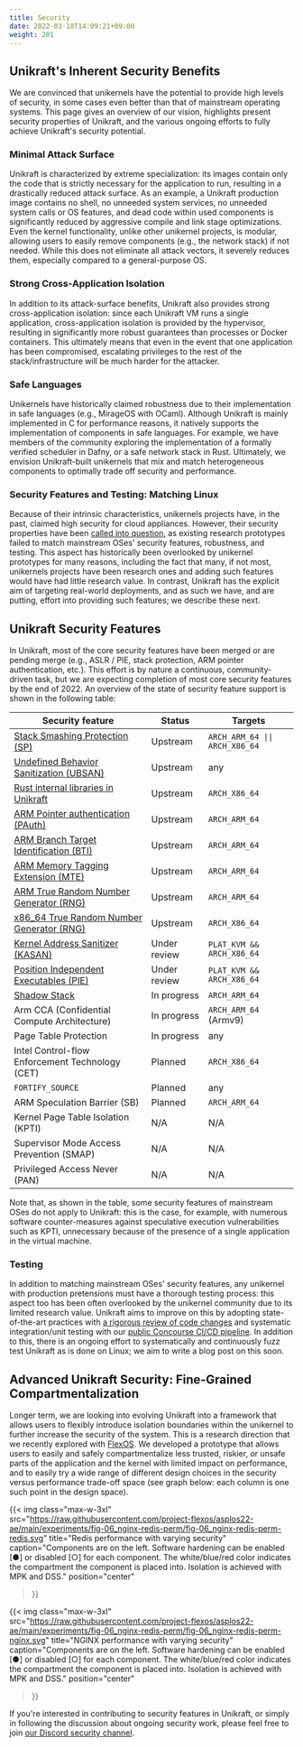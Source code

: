 ```yaml
---
title: Security
date: 2022-03-18T14:09:21+09:00
weight: 201
---
```


## Unikraft's Inherent Security Benefits

We are convinced that unikernels have the potential to provide high levels of security, in some cases even better than that of mainstream operating systems.
This page gives an overview of our vision, highlights present security properties of Unikraft, and the various ongoing efforts to fully achieve Unikraft's security potential.

### Minimal Attack Surface

Unikraft is characterized by extreme specialization: its images contain only the code that is strictly necessary for the application to run, resulting in a drastically reduced attack surface.
As an example, a Unikraft production image contains no shell, no unneeded system services, no unneeded system calls or OS features, and dead code within used components is significantly reduced by aggressive compile and link stage optimizations.
Even the kernel functionality, unlike other unikernel projects, is modular, allowing users to easily remove components (e.g., the network stack) if not needed.
While this does not eliminate all attack vectors, it severely reduces them, especially compared to a general-purpose OS.

### Strong Cross-Application Isolation

In addition to its attack-surface benefits, Unikraft also provides strong cross-application isolation: since each Unikraft VM runs a single application, cross-application isolation is provided by the hypervisor, resulting in significantly more robust guarantees than processes or Docker containers.
This ultimately means that even in the event that one application has been compromised, escalating privileges to the rest of the stack/infrastructure will be much harder for the attacker.

### Safe Languages

Unikernels have historically claimed robustness due to their implementation in safe languages (e.g., MirageOS with OCaml).
Although Unikraft is mainly implemented in C for performance reasons, it natively supports the implementation of components in safe languages.
For example, we have members of the community exploring the implementation of a formally verified scheduler in Dafny, or a safe network stack in Rust.
Ultimately, we envision Unikraft-built unikernels that mix and match heterogeneous components to optimally trade off security and performance.

### Security Features and Testing: Matching Linux

Because of their intrinsic characteristics, unikernels projects have, in the past, claimed high security for cloud appliances.
However, their security properties have been [called into question](https://research.nccgroup.com/wp-content/uploads/2020/07/ncc_group-assessing_unikernel_security.pdf), as existing research prototypes failed to match mainstream OSes' security features, robustness, and testing.
This aspect has historically been overlooked by unikernel prototypes for many reasons, including the fact that many, if not most, unikernels projects have been research ones and adding such features would have had little research value.
In contrast, Unikraft has the explicit aim of targeting real-world deployments, and as such we have, and are putting, effort into providing such features; we describe these next.

## Unikraft Security Features

In Unikraft, most of the core security features have been merged or are pending merge (e.g., ASLR / PIE, stack protection, ARM pointer authentication, etc.).
This effort is by nature a continuous, community-driven task, but we are expecting completion of most core security features by the end of 2022. An overview of the state of security feature support is shown in the following table:

| Security feature                                                                                       | Status           | Targets                        |
| ------------------------------------------------------------------------------------------------------ | ---------------- | ------------------------------ |
| [Stack Smashing Protection (SP)](https://github.com/unikraft/unikraft/tree/staging/lib/uksp)           | Upstream         | `ARCH_ARM_64 \|\| ARCH_X86_64` |
| [Undefined Behavior Sanitization (UBSAN)](https://github.com/unikraft/unikraft/tree/staging/lib/ubsan) | Upstream         | any                            |
| [Rust internal libraries in Unikraft](https://github.com/unikraft/unikraft/tree/staging/lib/ukrust)    | Upstream         | `ARCH_X86_64`                  |
| [ARM Pointer authentication (PAuth)](https://github.com/unikraft/unikraft/pull/369)                    | Upstream         | `ARCH_ARM_64`                  |
| [ARM Branch Target Identification (BTI)](https://github.com/unikraft/unikraft/pull/421)                | Upstream         | `ARCH_ARM_64`                  |
| [ARM Memory Tagging Extension (MTE)](https://github.com/unikraft/unikraft/pull/458)                    | Upstream         | `ARCH_ARM_64`                  |
| [ARM True Random Number Generator (RNG)](https://github.com/unikraft/unikraft/pull/434)                | Upstream         | `ARCH_ARM_64`                  |
| [x86_64 True Random Number Generator (RNG)](https://github.com/unikraft/unikraft/pull/695)             | Upstream         | `ARCH_X86_64`                  |
| [Kernel Address Sanitizer (KASAN)](https://github.com/unikraft/unikraft/pull/191)                      | Under review     | `PLAT_KVM && ARCH_X86_64`      |
| [Position Independent Executables (PIE)](https://github.com/unikraft/unikraft/pull/239)                | Under review     | `PLAT_KVM && ARCH_X86_64`      |
| [Shadow Stack](https://github.com/unikraft/unikraft/pull/505)                                          | In progress      | `ARCH_ARM_64`                  |
| Arm CCA (Confidential Compute Architecture)                                                            | In progress      | `ARCH_ARM_64` (Armv9)          |
| Page Table Protection                                                                                  | In progress      | any                            |
| Intel Control-flow Enforcement Technology (CET)                                                        | Planned          | `ARCH_X86_64`                  |
| `FORTIFY_SOURCE`                                                                                       | Planned          | any                            |
| ARM Speculation Barrier (SB)                                                                           | Planned          | `ARCH_ARM_64`                  |
| Kernel Page Table Isolation (KPTI)                                                                     | N/A              | N/A                            |
| Supervisor Mode Access Prevention (SMAP)                                                               | N/A              | N/A                            |
| Privileged Access Never (PAN)                                                                          | N/A              | N/A                            |

Note that, as shown in the table, some security features of mainstream OSes do
not apply to Unikraft: this is the case, for example, with numerous software counter-measures against speculative execution vulnerabilities such as KPTI, unnecessary because of the presence of a single application in the virtual machine.

### Testing

In addition to matching mainstream OSes' security features, any unikernel with production pretensions must have a thorough testing process: this aspect too has been often overlooked by the unikernel community due to its limited research value.
Unikraft aims to improve on this by adopting state-of-the-art practices with [a rigorous review of code changes](/docs/contributing/review-process/) and systematic integration/unit testing with our [public Concourse CI/CD pipeline](https://builds.unikraft.io).
In addition to this, there is an ongoing effort to systematically and continuously fuzz test Unikraft as is done on Linux; we aim to write a blog post on this soon.

## Advanced Unikraft Security: Fine-Grained Compartmentalization

Longer term, we are looking into evolving Unikraft into a framework that allows users to flexibly introduce isolation boundaries within the unikernel to further increase the security of the system.
This is a research direction that we recently explored with [FlexOS](https://project-flexos.github.io).
We developed a prototype that allows users to easily and safely compartmentalize less trusted, riskier, or unsafe parts of the application and the kernel with limited impact on performance, and to easily try a wide range of different design choices in the security versus performance trade-off space (see graph below: each column is one such point in the design space).

{{< img
  class="max-w-3xl"
  src="https://raw.githubusercontent.com/project-flexos/asplos22-ae/main/experiments/fig-06_nginx-redis-perm/fig-06_nginx-redis-perm-redis.svg"
  title="Redis performance with varying security"
  caption="Components are on the left. Software hardening can be enabled [●] or disabled [○] for each component. The white/blue/red color indicates the compartment the component is placed into. Isolation is achieved with MPK and DSS."
  position="center"
>}}

{{< img
  class="max-w-3xl"
  src="https://raw.githubusercontent.com/project-flexos/asplos22-ae/main/experiments/fig-06_nginx-redis-perm/fig-06_nginx-redis-perm-nginx.svg"
  title="NGINX performance with varying security"
  caption="Components are on the left. Software hardening can be enabled [●] or disabled [○] for each component. The white/blue/red color indicates the compartment the component is placed into. Isolation is achieved with MPK and DSS."
  position="center"
>}}

If you're interested in contributing to security features in Unikraft, or simply in following the discussion about ongoing security work, please feel free to join [our Discord security channel](https://bit.ly/UnikraftDiscordSecurity).
